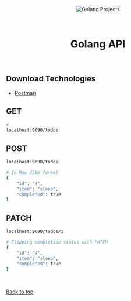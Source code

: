 <div align="center" id="top"> 
  <img src="./.github/app.gif" alt="Golang Projects" />

  &#xa0;

  <!-- <a href="https://golangprojects.netlify.app">Demo</a> -->
</div>

<h1 align="center">Golang API</h1>

<br>

## Download Technologies ##
- [Postman](https://www.typescriptlang.org/)

## GET ##
```bash
# 
localhost:9090/todos
```

## POST ##
```bash
localhost:9090/todos

# In Raw JSON format
{
    "id": "4",
    "item": "sleep",
    "completed": true
}
```

## PATCH ##
```bash
localhost:9090/todos/1

# Flipping completion status with PATCH
{
    "id": "4",
    "item": "sleep",
    "completed": true
}
```


&#xa0;

<a href="#top">Back to top</a>
